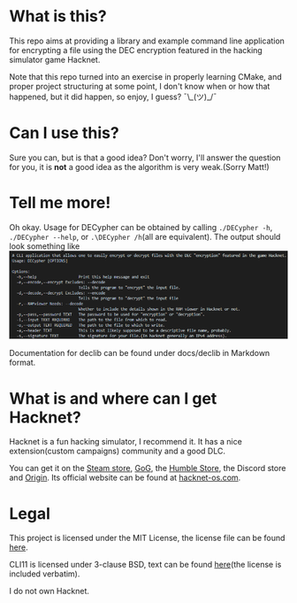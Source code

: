 # What is this?

This repo aims at providing a library and example command line application for encrypting a file using the DEC encryption featured in the hacking simulator game Hacknet.

Note that this repo turned into an exercise in properly learning CMake, and proper project structuring at some point, I don't know when or how that happened, but it did happen, so enjoy, I guess? ¯\\\_(ツ)_/¯

# Can I use this?

Sure you can, but is that a good idea? Don't worry, I'll answer the question for you, it is **not** a good idea as the algorithm is very weak.(Sorry Matt!)

# Tell me more!

Oh okay. Usage for DECypher can be obtained by calling `./DECypher -h`, `./DECypher --help`, or `.\DECypher /h`(all are equivalent). The output should look something like
![](docs/DECypher_usage.png)

Documentation for declib can be found under docs/declib in Markdown format.

# What is and where can I get Hacknet?

Hacknet is a fun hacking simulator, I recommend it. It has a nice extension(custom campaigns) community and a good DLC.

You can get it on the [Steam store](https://store.steampowered.com/app/365450/Hacknet), [GoG](https://www.gog.com/game/hacknet), the [Humble Store](https://www.gog.com/game/hacknet), the Discord store and [Origin](https://www.origin.com/irl/en-us/store/hacknet/hacknet). Its official website can be found at [hacknet-os.com](http://hacknet-os.com).

# Legal

This project is licensed under the MIT License, the license file can be found [here](LICENSE).

CLI11 is licensed under 3-clause BSD, text can be found [here](thirdparty/CLI11/CLI11_LICENSE)(the license is included verbatim).

I do not own Hacknet.
